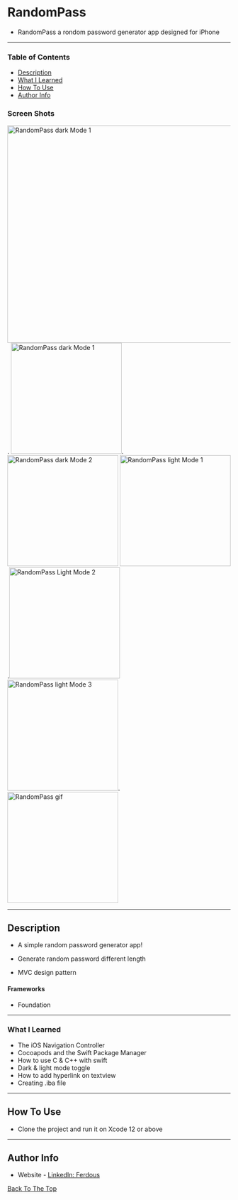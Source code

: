 # RandomPass

- RandomPass a rondom password generator app designed for iPhone

---

### Table of Contents

- [Description](#description)
- [What I Learned](#what-i-learned)
- [How To Use](#how-to-use)
- [Author Info](#author-info)

### Screen Shots
<img src="https://user-images.githubusercontent.com/62091371/137701202-afce8d3f-cb72-44ad-ad72-ca8d72eb0ca2.png" width="600" height="490" alt="RandomPass dark Mode 1">.
<img src="https://user-images.githubusercontent.com/62091371/137574771-c5f7f82d-9e68-44e4-b4da-3e1ecf0584d8.png" width="250" alt="RandomPass dark Mode 1">.<img src="https://user-images.githubusercontent.com/62091371/137574768-827e1c5b-4181-4c94-8c60-bb6ce780eac5.png" width="250" alt="RandomPass dark Mode 2">
<img src="https://user-images.githubusercontent.com/62091371/137574767-ff41f77b-16c5-4f7d-8cd9-c0f38017f327.png" width="250"   alt="RandomPass light Mode 1">.<img src="https://user-images.githubusercontent.com/62091371/137574770-722e7981-81f2-4bfd-b298-cc0f8200498f.png" width="250" alt="RandomPass Light Mode 2">
<img src="https://user-images.githubusercontent.com/62091371/137574766-8d5b3e5d-df1b-4bb0-9840-95daec198e17.png" width="250" alt="RandomPass light Mode 3">.<img src="https://user-images.githubusercontent.com/62091371/137574760-aba60baa-c3cc-4004-9708-e7ba94ca6aba.gif" width="250" alt="RandomPass gif">

---

## Description

- A simple random password generator app!

- Generate random password different length

- MVC design pattern

#### Frameworks

- Foundation

---

### What I Learned

- The iOS Navigation Controller
- Cocoapods and the Swift Package Manager
- How to use C & C++ with swift
- Dark & light mode toggle
- How to add hyperlink on textview
- Creating .iba file

---

## How To Use

- Clone the project and run it on Xcode 12 or above

---

## Author Info

- Website - [LinkedIn: Ferdous](https://linkedin.com/in/ferdous19)

[Back To The Top](#RandomPass)
